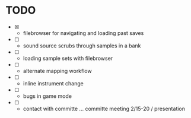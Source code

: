 # TODO

- [x] - filebrowser for navigating and loading past saves
- [ ] - sound source scrubs through samples in a bank
- [ ] - loading sample sets with filebrowser
- [ ] - alternate mapping workflow
- [ ] - inline instrument change
- [ ] - bugs in game mode
- [ ] - contact with committe ... committe meeting 2/15-20 / presentation
